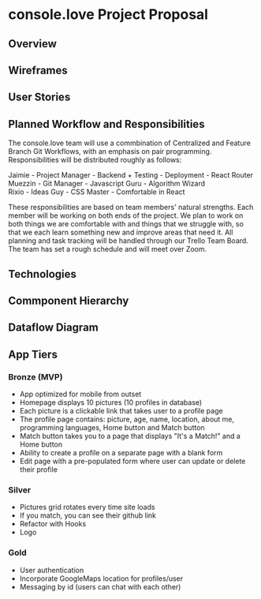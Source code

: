 # console.love Project Proposal

## Overview

## Wireframes

## User Stories

## Planned Workflow and Responsibilities

The console.love team will use a commbination of Centralized and Feature Branch Git Workflows, with an emphasis on pair programming. Responsibilities will be distributed roughly as follows:

Jaimie - Project Manager - Backend + Testing - Deployment - React Router
<br>
Muezzin - Git Manager - Javascript Guru - Algorithm Wizard
<br>
Rixio - Ideas Guy - CSS Master - Comfortable in React

These responsibilities are based on team members' natural strengths. Each member will be working on both ends of the project. We plan to work on both things we are comfortable with and things that we struggle with, so that we each learn something new and improve areas that need it. All planning and task tracking will be handled through our Trello Team Board.  The team has set a rough schedule and will meet over Zoom. 

## Technologies

## Commponent Hierarchy

## Dataflow Diagram

## App Tiers

### Bronze (MVP)
- App optimized for mobile from outset
- Homepage displays 10 pictures (10 profiles in database)
- Each picture is a clickable link that takes user to a profile page
- The profile page contains: picture, age, name, location, about me, programming languages, Home button and Match button
- Match button takes you to a page that displays "It's a Match!" and a Home button
- Ability to create a profile on a separate page with a blank form
- Edit page with a pre-populated form where user can update or delete their profile

### Silver
- Pictures grid rotates every time site loads
- If you match, you can see their github link
- Refactor with Hooks
- Logo

### Gold
- User authentication
- Incorporate GoogleMaps location for profiles/user
- Messaging by id (users can chat with each other)
